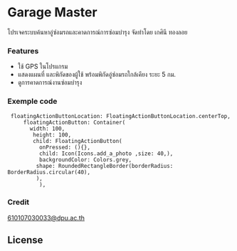 # Garage Master
โปรเจคระบบค้นหาอู่ซ่อมรถและคาดการณ์การซ่อมบำรุง จัดทำโดย เกศินี ทองลอย

### Features
* ใช้ GPS ในโปรแกรม
* แสดงแผนที่ และพิกัดของผู้ใช้ พร้อมพิกัดอู่ซ่อมรถใกล้เคียง ระยะ 5 กม.
* ดูการคาดการณ์งานซ่อมบำรุง

### Exemple code
```
 floatingActionButtonLocation: FloatingActionButtonLocation.centerTop,
     floatingActionButton: Container(
       width: 100,
        height: 100,
        child: FloatingActionButton(
          onPressed: (){},
          child: Icon(Icons.add_a_photo ,size: 40,),
          backgroundColor: Colors.grey,
         shape: RoundedRectangleBorder(borderRadius: BorderRadius.circular(40),
         ),
          ),
```

### Credit
610107030033@dpu.ac.th

## License
